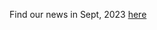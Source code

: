 Find our news in Sept, 2023 [here](https://drive.google.com/uc?id=1WkACb1F0I-SPc_tp0Vlx4sI1rxvuHBN8)
